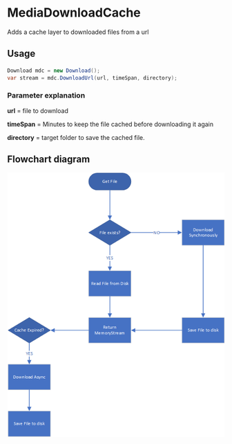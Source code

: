 # MediaDownloadCache
Adds a cache layer to downloaded files from a url

## Usage

```c#
Download mdc = new Download();
var stream = mdc.DownloadUrl(url, timeSpan, directory);
```

### Parameter explanation

**url** = file to download

**timeSpan** = Minutes to keep the file cached before downloading it again

**directory** = target folder to save the cached file.

## Flowchart diagram

![alt text](diagram.png "Flowchart diagram")

